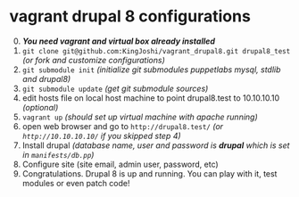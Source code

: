 vagrant drupal 8 configurations
===============
0. _**You need vagrant and virtual box already installed**_
1. ```git clone git@github.com:KingJoshi/vagrant_drupal8.git drupal8_test``` *(or fork and customize configurations)*
2. ```git submodule init``` *(initialize git submodules puppetlabs mysql, stdlib and drupal8)*
3. ```git submodule update``` *(get git submodule sources)*
4. edit hosts file on local host machine to point drupal8.test to 10.10.10.10 *(optional)*
5. ```vagrant up``` *(should set up virtual machine with apache running)*
6. open web browser and go to ```http://drupal8.test/``` *(or ```http://10.10.10.10/``` if you skipped step 4)*
7. Install drupal *(database name, user and password is **drupal** which is set in ```manifests/db.pp```)*
8. Configure site (site email, admin user, password, etc) 
9. Congratulations. Drupal 8 is up and running. You can play with it, test modules or even patch code!
